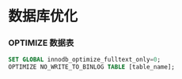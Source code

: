 
# 数据库优化

### OPTIMIZE 数据表

```sql
SET GLOBAL innodb_optimize_fulltext_only=0;
OPTIMIZE NO_WRITE_TO_BINLOG TABLE [table_name];
```

